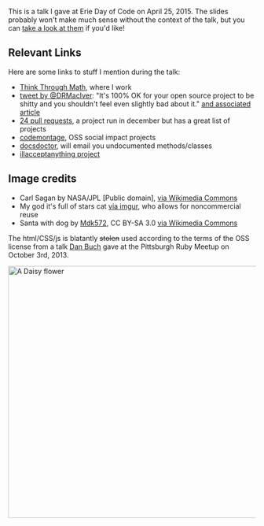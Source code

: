 This is a talk I gave at Erie Day of Code on April 25, 2015. The slides probably won't make much sense without the context of the talk, but you can [take a look at them](http://carols10cents.github.io/eriedayofcode/#0) if you'd like!

## Relevant Links

Here are some links to stuff I mention during the talk:

* [Think Through Math](http://www.thinkthroughmath.com), where I work
* [tweet by @DRMacIver](https://twitter.com/DRMacIver/status/585718236404125696): "It's 100% OK for your open source project to be shitty and you shouldn't feel even slightly bad about it." [and associated article](http://www.drmaciver.com/2015/04/its-ok-for-your-open-source-library-to-be-a-bit-shitty/)
* [24 pull requests](http://24pullrequests.com/projects), a project run in december but has a great list of projects
* [codemontage](https://www.codemontage.com/projects), OSS social impact projects
* [docsdoctor](http://www.docsdoctor.org/), will email you undocumented methods/classes
* [illacceptanything project](https://github.com/illacceptanything/illacceptanything)


## Image credits

* Carl Sagan by NASA/JPL [Public domain], [via Wikimedia Commons](http://commons.wikimedia.org/wiki/File%3ACarl_Sagan_Planetary_Society.JPG)
* My god it's full of stars cat [via imgur](http://imgur.com/vxlNkub), who allows for noncommercial reuse
* Santa with dog by [Mdk572](http://commons.wikimedia.org/wiki/User:Mdk572), CC BY-SA 3.0 [via Wikimedia Commons](http://commons.wikimedia.org/wiki/File:Acd_santa.jpg)



The html/CSS/js is blatantly ~~stolen~~ used according to the terms of the OSS license from a talk [Dan Buch](http://github/meatballhat) gave at the Pittsburgh Ruby Meetup on October 3rd, 2013.

<a title="By Halil marx07 GFDL, via Wikimedia Commons" href="http://commons.wikimedia.org/wiki/File%3AA_Daisy_flower.jpg"><img width="512" alt="A Daisy flower" src="http://upload.wikimedia.org/wikipedia/commons/thumb/1/1c/A_Daisy_flower.jpg/512px-A_Daisy_flower.jpg"/></a>

